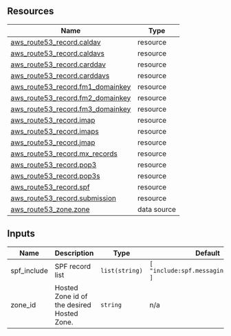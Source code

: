<!-- BEGIN_TF_DOCS -->

## Resources

| Name                                                                                                                           | Type        |
| ------------------------------------------------------------------------------------------------------------------------------ | ----------- |
| [aws_route53_record.caldav](https://registry.terraform.io/providers/hashicorp/aws/latest/docs/resources/route53_record)        | resource    |
| [aws_route53_record.caldavs](https://registry.terraform.io/providers/hashicorp/aws/latest/docs/resources/route53_record)       | resource    |
| [aws_route53_record.carddav](https://registry.terraform.io/providers/hashicorp/aws/latest/docs/resources/route53_record)       | resource    |
| [aws_route53_record.carddavs](https://registry.terraform.io/providers/hashicorp/aws/latest/docs/resources/route53_record)      | resource    |
| [aws_route53_record.fm1_domainkey](https://registry.terraform.io/providers/hashicorp/aws/latest/docs/resources/route53_record) | resource    |
| [aws_route53_record.fm2_domainkey](https://registry.terraform.io/providers/hashicorp/aws/latest/docs/resources/route53_record) | resource    |
| [aws_route53_record.fm3_domainkey](https://registry.terraform.io/providers/hashicorp/aws/latest/docs/resources/route53_record) | resource    |
| [aws_route53_record.imap](https://registry.terraform.io/providers/hashicorp/aws/latest/docs/resources/route53_record)          | resource    |
| [aws_route53_record.imaps](https://registry.terraform.io/providers/hashicorp/aws/latest/docs/resources/route53_record)         | resource    |
| [aws_route53_record.jmap](https://registry.terraform.io/providers/hashicorp/aws/latest/docs/resources/route53_record)          | resource    |
| [aws_route53_record.mx_records](https://registry.terraform.io/providers/hashicorp/aws/latest/docs/resources/route53_record)    | resource    |
| [aws_route53_record.pop3](https://registry.terraform.io/providers/hashicorp/aws/latest/docs/resources/route53_record)          | resource    |
| [aws_route53_record.pop3s](https://registry.terraform.io/providers/hashicorp/aws/latest/docs/resources/route53_record)         | resource    |
| [aws_route53_record.spf](https://registry.terraform.io/providers/hashicorp/aws/latest/docs/resources/route53_record)           | resource    |
| [aws_route53_record.submission](https://registry.terraform.io/providers/hashicorp/aws/latest/docs/resources/route53_record)    | resource    |
| [aws_route53_zone.zone](https://registry.terraform.io/providers/hashicorp/aws/latest/docs/data-sources/route53_zone)           | data source |

## Inputs

| Name        | Description                                | Type           | Default                                 | Required |
| ----------- | ------------------------------------------ | -------------- | --------------------------------------- | :------: |
| spf_include | SPF record list                            | `list(string)` | `[ "include:spf.messagingengine.com" ]` |    no    |
| zone_id     | Hosted Zone id of the desired Hosted Zone. | `string`       | n/a                                     |   yes    |

<!-- END_TF_DOCS -->
